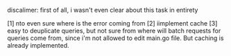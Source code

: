 discalimer: first of all, i wasn't even clear about this task in entirety

[1] nto even sure where is the error coming from
[2] iimplement cache
[3] easy to deuplicate queries, but not sure from where will batch requests for queries come from, since i'm not allowed to edit main.go file. But caching is already implemented.
